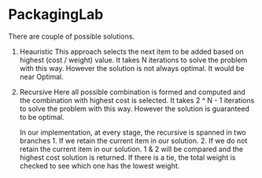 # PackagingLab 


There are couple of possible solutions.

1. Heauristic 
	This approach selects the next item to be added based on highest (cost / weight) value.
	It takes N iterations to solve the problem with this way. However the solution is not always optimal. It would be near Optimal.


2. Recursive
	Here all possible combination is formed and computed and the combination with highest cost is selected.
	It takes 2 ^ N - 1 iterations to solve the problem with this way. However the solution is guaranteed to be optimal.
	
	In our implementation, at every stage, the recursive is spanned in two branches 1. If we retain the current item in our solution. 2. If we do not retain the current item in our solution. 1 & 2 will be compared and the highest cost solution is returned. If there is a tie, the total weight is checked to see which one has the lowest weight.